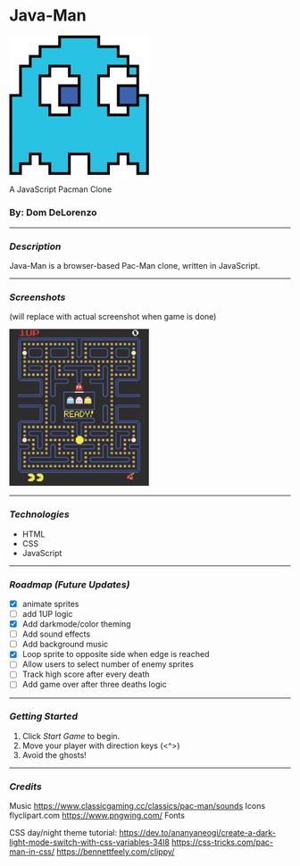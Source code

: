 

# Java-Man
<img src="resources/ghost.png" width="250"/>

A JavaScript Pacman Clone


### By: Dom DeLorenzo


***
### ***Description***
Java-Man is a browser-based Pac-Man clone, written in JavaScript.

***

### ***Screenshots***
(will replace with actual screenshot when game is done)

<img src ="resources/pacman-screenshot.png" width="250"/>

***

### ***Technologies***
* HTML
* CSS
* JavaScript

***

### ***Roadmap (Future Updates)***

* [x] animate sprites
* [ ] add 1UP logic
* [x] Add darkmode/color theming
* [ ] Add sound effects
* [ ] Add background music
* [x] Loop sprite to opposite side when edge is reached
* [ ] Allow users to select number of enemy sprites
* [ ] Track high score after every death
* [ ] Add game over after three deaths logic

***

### ***Getting Started***

1. Click *Start Game* to begin.
2. Move your player with direction keys (<^>)
3. Avoid the ghosts!


***

### ***Credits***
Music https://www.classicgaming.cc/classics/pac-man/sounds
Icons
flyclipart.com
https://www.pngwing.com/
Fonts

CSS day/night theme tutorial: 
https://dev.to/ananyaneogi/create-a-dark-light-mode-switch-with-css-variables-34l8
https://css-tricks.com/pac-man-in-css/
https://bennettfeely.com/clippy/